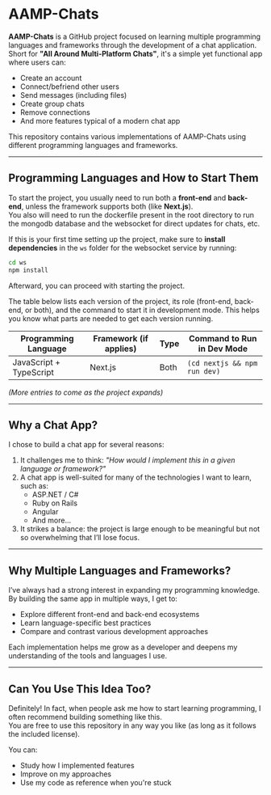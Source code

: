 # AAMP-Chats

**AAMP-Chats** is a GitHub project focused on learning multiple programming languages and frameworks through the development of a chat application. Short for **"All Around Multi-Platform Chats"**, it's a simple yet functional app where users can:

- Create an account  
- Connect/befriend other users  
- Send messages (including files)  
- Create group chats  
- Remove connections  
- And more features typical of a modern chat app  

This repository contains various implementations of AAMP-Chats using different programming languages and frameworks.

---

## Programming Languages and How to Start Them

To start the project, you usually need to run both a **front-end** and **back-end**, unless the framework supports both (like **Next.js**).  
You also will need to run the dockerfile present in the root directory to run the mongodb database and the websocket for direct updates for chats, etc.

If this is your first time setting up the project, make sure to **install dependencies** in the `ws` folder for the websocket service by running:

```bash
cd ws
npm install
```

Afterward, you can proceed with starting the project.

The table below lists each version of the project, its role (front-end, back-end, or both), and the command to start it in development mode. This helps you know what parts are needed to get each version running.

| Programming Language     | Framework (if applies) | Type  | Command to Run in Dev Mode           |
|--------------------------|------------------------|-------|---------------------------------------|
| JavaScript + TypeScript | Next.js               | Both  | `(cd nextjs && npm run dev)`          |

*(More entries to come as the project expands)*

---

## Why a Chat App?

I chose to build a chat app for several reasons:

1. It challenges me to think: *"How would I implement this in a given language or framework?"*
2. A chat app is well-suited for many of the technologies I want to learn, such as:
   - ASP.NET / C#
   - Ruby on Rails
   - Angular
   - And more...
3. It strikes a balance: the project is large enough to be meaningful but not so overwhelming that I’ll lose focus.

---

## Why Multiple Languages and Frameworks?

I’ve always had a strong interest in expanding my programming knowledge. By building the same app in multiple ways, I get to:

- Explore different front-end and back-end ecosystems  
- Learn language-specific best practices  
- Compare and contrast various development approaches  

Each implementation helps me grow as a developer and deepens my understanding of the tools and languages I use.

---

## Can You Use This Idea Too?

Definitely! In fact, when people ask me how to start learning programming, I often recommend building something like this.  
You are free to use this repository in any way you like (as long as it follows the included license).

You can:

- Study how I implemented features  
- Improve on my approaches  
- Use my code as reference when you're stuck
